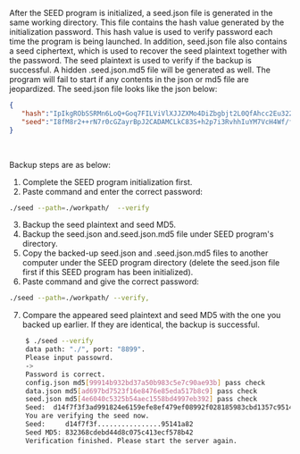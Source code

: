 After the SEED program is initialized, a seed.json file is generated in the same working directory. This file contains the hash value generated by the initialization password. This hash value is used to verify password each time the program is being launched. In addition, seed.json file also contains a seed ciphertext, which is used to recover the seed plaintext together with the password. The seed plaintext is used to verify if the backup is successful. A hidden .seed.json.md5 file will be generated as well. The program will fail to start if any contents in the json or md5 file are 
jeopardized. The seed.json file looks like the json below:

```json
{  
   "hash":"IpIkgRObSSRMn6LoQ+Goq7FILViVlXJJZXMo4DiZbgbjt2L0QfAhcc2Eu3228P1Wb9XNqgA7wH5NY7JaREHjx+mqdhtPVtiCzNPrFQI1YfM=",
   "seed":"I8fM8r2++rN7r0cGZayrBpJ2CADAMCLkC83S+h2p7i3RvhhIuYM7VcH4Wf/fVdfy9WKxM1wGqx0VWxJARgcx3lp8NpzPX4f3vm0fYUOYwnE="
}
```
<br>

Backup steps are as below:
1. Complete the SEED program initialization first.
2. Paste command and enter the correct password:

```bash
./seed --path=./workpath/  --verify
```

3. Backup the seed plaintext and seed MD5.
4. Backup the seed.json and.seed.json.md5 file under SEED program's directory.
5. Copy the backed-up seed.json and .seed.json.md5 files to another computer under the SEED program directory (delete the seed.json file first if this SEED program has been initialized).
6. Paste command and give the correct password: 

```bash
./seed --path=./workpath/ --verify,
```

7. Compare the appeared seed plaintext and seed MD5 with the one you backed up earlier. If they are identical, the backup is successful.

```bash
	$ ./seed --verify
	data path: "./", port: "8899".
	Please input passowrd.
	->
	Password is correct.
	config.json md5[99914b932bd37a50b983c5e7c90ae93b] pass check
	data.json md5[ad697bd7523f16e8476e85eda517b8c9] pass check
	seed.json md5[4e6040c5325b54aec1558bd4997eb392] pass check
	Seed:  d14f7f3f3ad991824e6159efe8ef479ef08992f028185983cbd1357c95141a82
	You are verifying the seed now.
	Seed:     d14f7f3f................95141a82
	Seed MD5: 832368cdebd44d8c075c413ecf578b42
	Verification finished. Please start the server again.
```